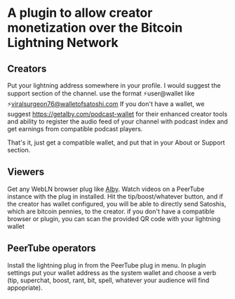 # A plugin to allow creator monetization over the Bitcoin Lightning Network


Creators
--------------
Put your lightning address somewhere in your profile. I would suggest the support section of the channel.
use the format ⚡user@wallet like ⚡viralsurgeon76@walletofsatoshi.com
If you don't have a wallet, we suggest https://getalby.com/podcast-wallet for their enhanced creator tools and ability to register the audio feed of your channel with podcast index and get earnings from compatible podcast players.

That's it, just get a compatible wallet, and put that in your About or Support section. 

Viewers
----------------
Get any WebLN browser plug like [Alby](https://getalby.com). Watch videos on a PeerTube instance with the plug in installed. Hit the tip/boost/whatever button, and if the creator has wallet configured, you will be able to directly send Satoshis, which are bitcoin pennies, to the creator. 
if you don't have a compatible browser or plugin, you can scan the provided QR code with your lightning wallet 

PeerTube operators
----------------
Install the lightning plug in from the PeerTube plug in menu. In plugin settings put your wallet address as the system wallet and choose a verb (tip, superchat, boost, rant, bit, spell, whatever your audience will find appopriate).

